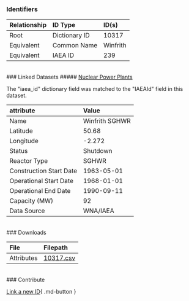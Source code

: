 ### Identifiers

| Relationship   | ID Type       | ID(s)    |
|:---------------|:--------------|:---------|
| Root           | Dictionary ID | 10317    |
| Equivalent     | Common Name   | Winfrith |
| Equivalent     | IAEA ID       | 239      |

<br>
### Linked Datasets
##### <a href="https://osuked.github.io/Power-Station-Dictionary/datasets/nuclear-power-plants">Nuclear Power Plants</a>



The "iaea_id" dictionary field was matched to the "IAEAId" field in this dataset.

| attribute               | Value          |
|:------------------------|:---------------|
| Name                    | Winfrith SGHWR |
| Latitude                | 50.68          |
| Longitude               | -2.272         |
| Status                  | Shutdown       |
| Reactor Type            | SGHWR          |
| Construction Start Date | 1963-05-01     |
| Operational Start Date  | 1968-01-01     |
| Operational End Date    | 1990-09-11     |
| Capacity (MW)           | 92             |
| Data Source             | WNA/IAEA       |


<br>
### Downloads


| File       | Filepath                                                                              |
|:-----------|:--------------------------------------------------------------------------------------|
| Attributes | [10317.csv](https://osuked.github.io/Power-Station-Dictionary/object_attrs/10317.csv) |


<br>
### Contribute

[Link a new ID](https://docs.google.com/forms/d/e/1FAIpQLSc5jRsQ7NgiLLXbwo9PUdwTQyuqbRwThltG56-o6NVSe7E_nw/viewform?usp=pp_url&entry.251912331=10317){ .md-button }